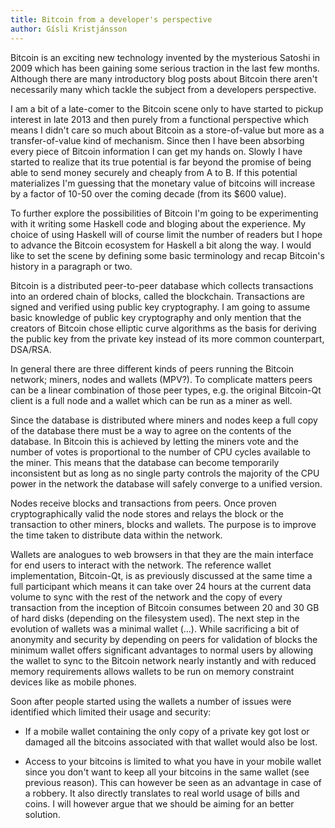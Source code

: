 ```yaml
---
title: Bitcoin from a developer's perspective
author: Gísli Kristjánsson
---
```


Bitcoin is an exciting new technology invented by the mysterious Satoshi in 2009 which has been gaining some serious traction in the last few months. Although there are many introductory blog posts about Bitcoin there aren't necessarily many which tackle the subject from a developers perspective.

I am a bit of a late-comer to the Bitcoin scene only to have started to pickup interest in late 2013 and then purely from a functional perspective which means I didn't care so much about Bitcoin as a store-of-value but more as a transfer-of-value kind of mechanism. Since then I have been absorbing every piece of Bitcoin information I can get my hands on. Slowly I have started to realize that its true potential is far beyond the promise of being able to send money securely and cheaply from A to B. If this potential materializes I'm guessing that the monetary value of bitcoins will increase by a factor of 10-50 over the coming decade (from its $600 value).

To further explore the possibilities of Bitcoin I'm going to be experimenting with it writing some Haskell code and bloging about the experience. My choice of using Haskell will of course limit the number of readers but I hope to advance the Bitcoin ecosystem for Haskell a bit along the way. I would like to set the scene by defining some basic terminology and recap Bitcoin's history in a paragraph or two.

Bitcoin is a distributed peer-to-peer database which collects transactions into an ordered chain of blocks, called the blockchain. Transactions are signed and verified using public key cryptography. I am going to assume basic knowledge of public key cryptography and only mention that the creators of Bitcoin chose elliptic curve algorithms as the basis for deriving the public key from the private key instead of its more common counterpart, DSA/RSA.

In general there are three different kinds of peers running the Bitcoin network; miners, nodes and wallets (MPV?). To complicate matters peers can be a linear combination of those peer types, e.g. the original Bitcoin-Qt client is a full node and a wallet which can be run as a miner as well.

Since the database is distributed where miners and nodes keep a full copy of the database there must be a way to agree on the contents of the database. In Bitcoin this is achieved by letting the miners vote and the number of votes is proportional to the number of CPU cycles available to the miner. This means that the database can become temporarily inconsistent but as long as no single party controls the majority of the CPU power in the network the database will safely converge to a unified version.

Nodes receive blocks and transactions from peers. Once proven cryptographically valid the node stores and relays the block or the transaction to other miners, blocks and wallets. The purpose is to improve the time taken to distribute data within the network. 

Wallets are analogues to web browsers in that they are the main interface for end users to interact with the network. The reference wallet implementation, Bitcoin-Qt, is as previously discussed at the same time a full participant which means it can take over 24 hours at the current data volume to sync with the rest of the network and the copy of every transaction from the inception of Bitcoin consumes between 20 and 30 GB of hard disks (depending on the filesystem used). The next step in the evolution of wallets was a minimal wallet (...). While sacrificing a bit of anonymity and security by depending on peers for validation of blocks the minimum wallet offers significant advantages to normal users by allowing the wallet to sync to the Bitcoin network nearly instantly and with reduced memory requirements allows wallets to be run on memory constraint devices like as mobile phones.

Soon after people started using the wallets a number of issues were identified which limited their usage and security:

- If a mobile wallet containing the only copy of a private key got lost or damaged all the bitcoins associated with that wallet would also be lost.

- Access to your bitcoins is limited to what you have in your mobile wallet since you don't want to keep all your bitcoins in the same wallet (see previous reason). This can however be seen as an advantage in case of a robbery. It also directly translates to real world usage of bills and coins. I will however argue that we should be aiming for an better solution.
